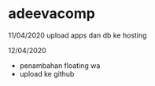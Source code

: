 # adeevacomp

11/04/2020
upload apps dan db ke hosting

12/04/2020
- penambahan floating wa
- upload ke github
